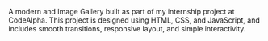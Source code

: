A modern and Image Gallery built as part of my internship project at CodeAlpha. This project is designed using HTML, CSS, and JavaScript, and includes smooth transitions, responsive layout, and simple interactivity.
